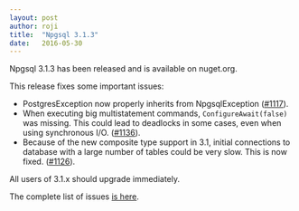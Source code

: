 ```yaml
---
layout: post
author: roji
title:  "Npgsql 3.1.3"
date:   2016-05-30
---
```

Npgsql 3.1.3 has been released and is available on nuget.org.

This release fixes some important issues:

* PostgresException now properly inherits from NpgsqlException
  ([#1117](https://github.com/npgsql/npgsql/issues/1117)).
* When executing big multistatement commands, `ConfigureAwait(false)` was missing.
  This could lead to deadlocks in some cases, even when using synchronous I/O.
  ([#1136](https://github.com/npgsql/npgsql/issues/1136)).
* Because of the new composite type support in 3.1, initial connections to database
  with a large number of tables could be very slow. This is now fixed.
  ([#1126](https://github.com/npgsql/npgsql/issues/1126)).

All users of 3.1.x should upgrade immediately.

The complete list of issues [is here](https://github.com/npgsql/npgsql/issues?q=milestone%3A3.1.3).
